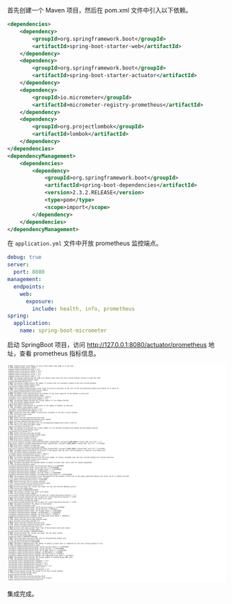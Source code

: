 首先创建一个 Maven 项目，然后在 pom.xml 文件中引入以下依赖。

```xml
<dependencies>
    <dependency>
        <groupId>org.springframework.boot</groupId>
        <artifactId>spring-boot-starter-web</artifactId>
    </dependency>
    <dependency>
        <groupId>org.springframework.boot</groupId>
        <artifactId>spring-boot-starter-actuator</artifactId>
    </dependency>
    <dependency>
        <groupId>io.micrometer</groupId>
        <artifactId>micrometer-registry-prometheus</artifactId>
    </dependency>
    <dependency>
        <groupId>org.projectlombok</groupId>
        <artifactId>lombok</artifactId>
    </dependency>
</dependencies>
<dependencyManagement>
    <dependencies>
        <dependency>
            <groupId>org.springframework.boot</groupId>
            <artifactId>spring-boot-dependencies</artifactId>
            <version>2.3.2.RELEASE</version>
            <type>pom</type>
            <scope>import</scope>
        </dependency>
    </dependencies>
</dependencyManagement>
```

在 `application.yml` 文件中开放 prometheus 监控端点。

```yaml
debug: true
server:
  port: 8080
management:
  endpoints:
    web:
      exposure:
        include: health, info, prometheus
spring:
  application:
    name: spring-boot-micrometer
```

启动 SpringBoot 项目，访问 http://127.0.0.1:8080/actuator/prometheus 地址，查看 prometheus 指标信息。

![image-20221026101622036](./assets/image-20221026101622036.png)

集成完成。
